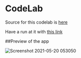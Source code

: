 # CodeLab
Source for this codelab is [here](https://developer.android.com/codelabs/constraint-layout#2)

Have a run at it with [this link]()

##Preview of the app

![Screenshot 2021-05-20 053050](https://user-images.githubusercontent.com/59164922/118899592-ae5d9400-b92c-11eb-8469-0d34d56d2f91.png)
